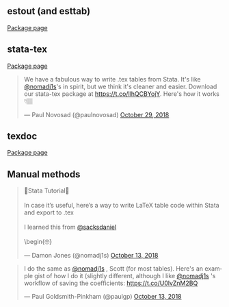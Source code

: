 ## estout (and esttab)

[Package page](http://repec.sowi.unibe.ch/stata/estout/)


## stata-tex

[Package page](https://github.com/paulnov/stata-tex)

<blockquote class="twitter-tweet" data-lang="en"><p lang="en" dir="ltr">We have a fabulous way to write .tex tables from Stata. It&#39;s like <a href="https://twitter.com/nomadj1s?ref_src=twsrc%5Etfw">@nomadj1s</a>&#39;s in spirit, but we think it&#39;s cleaner and easier. Download our stata-tex package at <a href="https://t.co/llhQCBYojY">https://t.co/llhQCBYojY</a>. Here&#39;s how it works 👇🏽</p>&mdash; Paul Novosad (@paulnovosad) <a href="https://twitter.com/paulnovosad/status/1056922582795075584?ref_src=twsrc%5Etfw">October 29, 2018</a></blockquote>
<script async src="https://platform.twitter.com/widgets.js" charset="utf-8"></script>


## texdoc

[Package page](http://repec.sowi.unibe.ch/stata/texdoc/)



## Manual methods

<blockquote class="twitter-tweet" data-lang="en"><p lang="en" dir="ltr">💾Stata Tutorial💾<br><br>In case it’s useful, here’s a way to write LaTeX table code within Stata and export to .tex<br><br>I learned this from <a href="https://twitter.com/sacksdaniel?ref_src=twsrc%5Etfw">@sacksdaniel</a><br><br>\begin{🤓}</p>&mdash; Damon Jones (@nomadj1s) <a href="https://twitter.com/nomadj1s/status/1051112991393964032?ref_src=twsrc%5Etfw">October 13, 2018</a></blockquote>
<script async src="https://platform.twitter.com/widgets.js" charset="utf-8"></script>

<blockquote class="twitter-tweet" data-conversation="none" data-lang="en"><p lang="en" dir="ltr">I do the same as <a href="https://twitter.com/nomadj1s?ref_src=twsrc%5Etfw">@nomadj1s</a> , Scott (for most tables). Here&#39;s an example gist of how I do it (slightly different, although I like <a href="https://twitter.com/nomadj1s?ref_src=twsrc%5Etfw">@nomadj1s</a> &#39;s workflow of saving the coefficients: <a href="https://t.co/U0lvZnM2BQ">https://t.co/U0lvZnM2BQ</a></p>&mdash; Paul Goldsmith-Pinkham (@paulgp) <a href="https://twitter.com/paulgp/status/1051132485050949633?ref_src=twsrc%5Etfw">October 13, 2018</a></blockquote>
<script async src="https://platform.twitter.com/widgets.js" charset="utf-8"></script>
